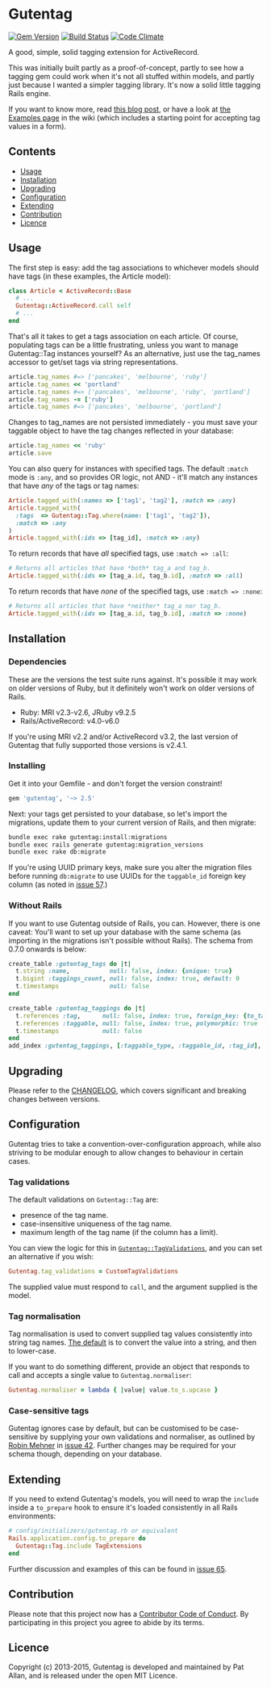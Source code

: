 # Gutentag

[![Gem Version](https://badge.fury.io/rb/gutentag.svg)](http://badge.fury.io/rb/gutentag)
[![Build Status](https://travis-ci.org/pat/gutentag.svg?branch=master)](https://travis-ci.org/pat/gutentag)
[![Code Climate](https://codeclimate.com/github/pat/gutentag.svg)](https://codeclimate.com/github/pat/gutentag)

A good, simple, solid tagging extension for ActiveRecord.

This was initially built partly as a proof-of-concept, partly to see how a tagging gem could work when it's not all stuffed within models, and partly just because I wanted a simpler tagging library. It's now a solid little tagging Rails engine.

If you want to know more, read [this blog post](http://freelancing-gods.com/posts/gutentag_simple_rails_tagging), or have a look at [the Examples page](https://github.com/pat/gutentag/wiki/Examples) in the wiki (which includes a starting point for accepting tag values in a form).

## Contents

* [Usage](#usage)
* [Installation](#installation)
* [Upgrading](#upgrading)
* [Configuration](#configuration)
* [Extending](#extending)
* [Contribution](#contribution)
* [Licence](#licence)

<h2 id="usage">Usage</h2>

The first step is easy: add the tag associations to whichever models should have tags (in these examples, the Article model):

```Ruby
class Article < ActiveRecord::Base
  # ...
  Gutentag::ActiveRecord.call self
  # ...
end
```

That's all it takes to get a tags association on each article. Of course, populating tags can be a little frustrating, unless you want to manage Gutentag::Tag instances yourself? As an alternative, just use the tag_names accessor to get/set tags via string representations.

```Ruby
article.tag_names #=> ['pancakes', 'melbourne', 'ruby']
article.tag_names << 'portland'
article.tag_names #=> ['pancakes', 'melbourne', 'ruby', 'portland']
article.tag_names -= ['ruby']
article.tag_names #=> ['pancakes', 'melbourne', 'portland']
```

Changes to tag_names are not persisted immediately - you must save your taggable object to have the tag changes reflected in your database:

```Ruby
article.tag_names << 'ruby'
article.save
```

You can also query for instances with specified tags. The default `:match` mode is `:any`, and so provides OR logic, not AND - it'll match any instances that have _any_ of the tags or tag names:

```Ruby
Article.tagged_with(:names => ['tag1', 'tag2'], :match => :any)
Article.tagged_with(
  :tags  => Gutentag::Tag.where(name: ['tag1', 'tag2']),
  :match => :any
)
Article.tagged_with(:ids => [tag_id], :match => :any)
```

To return records that have _all_ specified tags, use `:match => :all`:

```ruby
# Returns all articles that have *both* tag_a and tag_b.
Article.tagged_with(:ids => [tag_a.id, tag_b.id], :match => :all)
```

To return records that have _none_ of the specified tags, use `:match => :none`:

```ruby
# Returns all articles that have *neither* tag_a nor tag_b.
Article.tagged_with(:ids => [tag_a.id, tag_b.id], :match => :none)
```

<h2 id="installation">Installation</h2>

### Dependencies

These are the versions the test suite runs against. It's possible it may work on older versions of Ruby, but it definitely won't work on older versions of Rails.

* Ruby: MRI v2.3-v2.6, JRuby v9.2.5
* Rails/ActiveRecord: v4.0-v6.0

If you're using MRI v2.2 and/or ActiveRecord v3.2, the last version of Gutentag that fully supported those versions is v2.4.1.

### Installing

Get it into your Gemfile - and don't forget the version constraint!

```Ruby
gem 'gutentag', '~> 2.5'
```

Next: your tags get persisted to your database, so let's import the migrations, update them to your current version of Rails, and then migrate:

```Bash
bundle exec rake gutentag:install:migrations
bundle exec rails generate gutentag:migration_versions
bundle exec rake db:migrate
```

If you're using UUID primary keys, make sure you alter the migration files before running `db:migrate` to use UUIDs for the `taggable_id` foreign key column (as noted in [issue 57](https://github.com/pat/gutentag/issues/57).)

### Without Rails

If you want to use Gutentag outside of Rails, you can. However, there is one caveat: You'll want to set up your database with the same schema (as importing in the migrations isn't possible without Rails). The schema from 0.7.0 onwards is below:

```ruby
create_table :gutentag_tags do |t|
  t.string :name,           null: false, index: {unique: true}
  t.bigint :taggings_count, null: false, index: true, default: 0
  t.timestamps              null: false
end

create_table :gutentag_taggings do |t|
  t.references :tag,      null: false, index: true, foreign_key: {to_table: :gutentag_tags}
  t.references :taggable, null: false, index: true, polymorphic: true
  t.timestamps            null: false
end
add_index :gutentag_taggings, [:taggable_type, :taggable_id, :tag_id], unique: true, name: "gutentag_taggings_uniqueness"
```

<h2 id="upgrading">Upgrading</h2>

Please refer to the [CHANGELOG](CHANGELOG.md), which covers significant and breaking changes between versions.

<h2 id="configuration">Configuration</h2>

Gutentag tries to take a convention-over-configuration approach, while also striving to be modular enough to allow changes to behaviour in certain cases.

### Tag validations

The default validations on `Gutentag::Tag` are:

* presence of the tag name.
* case-insensitive uniqueness of the tag name.
* maximum length of the tag name (if the column has a limit).

You can view the logic for this in [`Gutentag::TagValidations`](lib/gutentag/tag_validations.rb), and you can set an alternative if you wish:

```ruby
Gutentag.tag_validations = CustomTagValidations
```

The supplied value must respond to `call`, and the argument supplied is the model.

### Tag normalisation

Tag normalisation is used to convert supplied tag values consistently into string tag names. [The default](lib/gutentag.rb#L15) is to convert the value into a string, and then to lower-case.

If you want to do something different, provide an object that responds to call and accepts a single value to `Gutentag.normaliser`:

```ruby
Gutentag.normaliser = lambda { |value| value.to_s.upcase }
```

### Case-sensitive tags

Gutentag ignores case by default, but can be customised to be case-sensitive by supplying your own validations and normaliser, as outlined by [Robin Mehner](https://github.com/rmehner) in [issue 42](https://github.com/pat/gutentag/issues/42). Further changes may be required for your schema though, depending on your database.

<h2 id="extending">Extending</h2>

If you need to extend Gutentag's models, you will need to wrap the `include` inside a `to_prepare` hook to ensure it's loaded consistently in all Rails environments:

```ruby
# config/initializers/gutentag.rb or equivalent
Rails.application.config.to_prepare do
  Gutentag::Tag.include TagExtensions
end
```

Further discussion and examples of this can be found in [issue 65](https://github.com/pat/gutentag/issues/65).

<h2 id="contribution">Contribution</h2>

Please note that this project now has a [Contributor Code of Conduct](http://contributor-covenant.org/version/1/0/0/). By participating in this project you agree to abide by its terms.

<h2 id="licence">Licence</h2>

Copyright (c) 2013-2015, Gutentag is developed and maintained by Pat Allan, and is released under the open MIT Licence.

